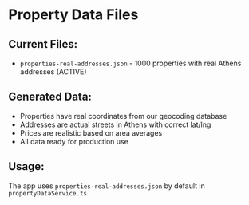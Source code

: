 # Property Data Files

## Current Files:
- `properties-real-addresses.json` - 1000 properties with real Athens addresses (ACTIVE)

## Generated Data:
- Properties have real coordinates from our geocoding database
- Addresses are actual streets in Athens with correct lat/lng
- Prices are realistic based on area averages
- All data ready for production use

## Usage:
The app uses `properties-real-addresses.json` by default in `propertyDataService.ts`
